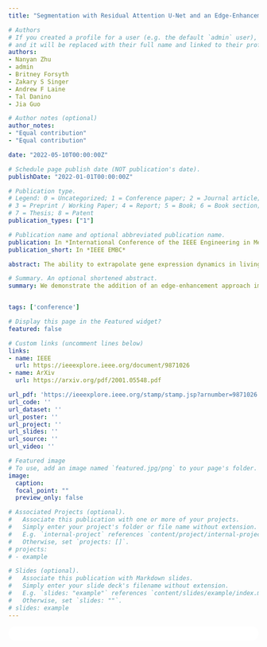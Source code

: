 ```yaml
---
title: "Segmentation with Residual Attention U-Net and an Edge-Enhancement Approach Preserves Cell Shape Features"

# Authors
# If you created a profile for a user (e.g. the default `admin` user), write the username (folder name) here
# and it will be replaced with their full name and linked to their profile.
authors:
- Nanyan Zhu
- admin
- Britney Forsyth
- Zakary S Singer
- Andrew F Laine
- Tal Danino
- Jia Guo

# Author notes (optional)
author_notes:
- "Equal contribution"
- "Equal contribution"

date: "2022-05-10T00:00:00Z"

# Schedule page publish date (NOT publication's date).
publishDate: "2022-01-01T00:00:00Z"

# Publication type.
# Legend: 0 = Uncategorized; 1 = Conference paper; 2 = Journal article;
# 3 = Preprint / Working Paper; 4 = Report; 5 = Book; 6 = Book section;
# 7 = Thesis; 8 = Patent
publication_types: ["1"]

# Publication name and optional abbreviated publication name.
publication: In *International Conference of the IEEE Engineering in Medicine & Biology Society (EMBC)*
publication_short: In *IEEE EMBC*

abstract: The ability to extrapolate gene expression dynamics in living single cells requires robust cell segmentation, and one of the challenges is the amorphous or irregularly shaped cell boundaries. To address this issue, we modified the U-Net architecture to segment cells in fluorescence widefield microscopy images and quantitatively evaluated its performance. We also proposed a novel loss function approach that emphasizes the segmentation accuracy on cell boundaries and encourages shape feature preservation. With a 97% sensitivity, 93% specificity, 91% Jaccard similarity, and 95% Dice coefficient, our proposed method called Residual Attention U-Net with edge-enhancement surpassed the state-of-the-art U-Net in segmentation performance as evaluated by the traditional metrics. More remarkably, the same proposed candidate also performed the best in terms of the preservation of valuable shape features, namely area, eccentricity, major axis length, solidity and orientation. These improvements on shape feature preservation can serve as useful assets for downstream cell tracking and quantification of changes in cell statistics or features over time.

# Summary. An optional shortened abstract.
summary: We demonstrate the addition of an edge-enhancement approach improved cell segmentation results over the baseline U-Net variant, in both traditional metrics and better preservation of cell shape features.


tags: ['conference']

# Display this page in the Featured widget?
featured: false

# Custom links (uncomment lines below)
links:
- name: IEEE
  url: https://ieeexplore.ieee.org/document/9871026
- name: ArXiv
  url: https://arxiv.org/pdf/2001.05548.pdf

url_pdf: 'https://ieeexplore.ieee.org/stamp/stamp.jsp?arnumber=9871026'
url_code: ''
url_dataset: ''
url_poster: ''
url_project: ''
url_slides: ''
url_source: ''
url_video: ''

# Featured image
# To use, add an image named `featured.jpg/png` to your page's folder.
image:
  caption:
  focal_point: ""
  preview_only: false

# Associated Projects (optional).
#   Associate this publication with one or more of your projects.
#   Simply enter your project's folder or file name without extension.
#   E.g. `internal-project` references `content/project/internal-project/index.md`.
#   Otherwise, set `projects: []`.
# projects:
# - example

# Slides (optional).
#   Associate this publication with Markdown slides.
#   Simply enter your slide deck's filename without extension.
#   E.g. `slides: "example"` references `content/slides/example/index.md`.
#   Otherwise, set `slides: ""`.
# slides: example
---
```


<!-- {{% callout note %}}
Click the *Cite* button above to demo the feature to enable visitors to import publication metadata into their reference management software.
{{% /callout %}}

{{% callout note %}}
Create your slides in Markdown - click the *Slides* button to check out the example.
{{% /callout %}} -->

<!-- Supplementary notes can be added here, including [code, math, and images](https://wowchemy.com/docs/writing-markdown-latex/). -->

<html>
  <style>
    section {
        background: white;
        color: black;
        border-radius: 1em;
        padding: 1em;
        left: 50% }
    #inner {
        display: inline-block;
        display: flex;
        align-items: center;
        justify-content: center }
  </style>
  <section>
    <div id="inner">
      <script type='text/javascript' src='https://d1bxh8uas1mnw7.cloudfront.net/assets/embed.js'></script>
        <span style="float:left";
          class="__dimensions_badge_embed__"
          data-doi="10.48550/arXiv.2001.05548"
          data-hide-zero-citations="false"
          data-legend="always">
        </span>
      <script async src="https://badge.dimensions.ai/badge.js" charset="utf-8"></script>
        <div  style="float:right";
          data-link-target="_blank"
          data-badge-details="right"
          data-badge-type="medium-donut"
          data-doi="10.48550/arXiv.2001.05548"
          data-condensed="true"
          data-hide-no-mentions="false"
          class="altmetric-embed">
        </div>
    </div>
    <div id="inner">
      <script type="text/javascript" src="//cdn.plu.mx/widget-summary.js"></script>
        <a href="https://plu.mx/plum/a/?doi=10.48550/arXiv.2001.055483"
          data-orientation="horizontal"
          class="plumx-summary"
          data-site="plum"
          data-hide-when-empty="false">
        </a>
    </div>
  </section>
